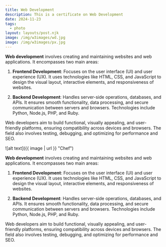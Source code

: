 ```yaml
---
title: Web Development
description: This is a certificate on Web Development
date: 2024-11-23
tags:
  - photo
layout: layouts/post.njk
image: /img/w3images/wd.jpg
image: /img/w3images/px.jpg
---
```

**Web development** involves creating and maintaining websites and web applications. It encompasses two main areas:  

1. **Frontend Development**: Focuses on the user interface (UI) and user experience (UX). It uses technologies like HTML, CSS, and JavaScript to design the visual layout, interactive elements, and responsiveness of websites.  

2. **Backend Development**: Handles server-side operations, databases, and APIs. It ensures smooth functionality, data processing, and secure communication between servers and browsers. Technologies include Python, Node.js, PHP, and Ruby.  

Web developers aim to build functional, visually appealing, and user-friendly platforms, ensuring compatibility across devices and browsers. The field also involves testing, debugging, and optimizing for performance and SEO.

![alt text]({{ image | url }} "Chef")

**Web development** involves creating and maintaining websites and web applications. It encompasses two main areas:  

1. **Frontend Development**: Focuses on the user interface (UI) and user experience (UX). It uses technologies like HTML, CSS, and JavaScript to design the visual layout, interactive elements, and responsiveness of websites.  

2. **Backend Development**: Handles server-side operations, databases, and APIs. It ensures smooth functionality, data processing, and secure communication between servers and browsers. Technologies include Python, Node.js, PHP, and Ruby.  

Web developers aim to build functional, visually appealing, and user-friendly platforms, ensuring compatibility across devices and browsers. The field also involves testing, debugging, and optimizing for performance and SEO.
